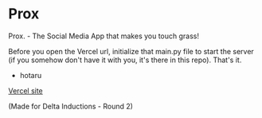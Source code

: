 # Prox
Prox. - The Social Media App that makes you touch grass!

Before you open the Vercel url, initialize that main.py file to start the server (if you somehow don't have it with you, it's there in this repo).
That's it.
- hotaru

[Vercel site](https://prox-by-hotaru.vercel.app/)


(Made for Delta Inductions - Round 2)
